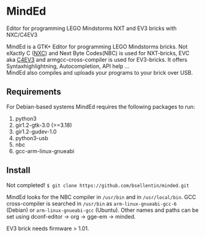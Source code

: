 # MindEd
Editor for programming LEGO Mindstorms NXT and EV3 bricks with NXC/C4EV3

MindEd is a GTK+ Editor for programming LEGO Mindstorms bricks.
Not eXactly C ([NXC](http://bricxcc.sourceforge.net)) and Next Byte Codes(NBC) is used for NXT-bricks,
EVC aka [C4EV3](https://github.com/c4ev3) and armgcc-cross-compiler is used for EV3-bricks. It
offers Syntaxhighlightning, Autocompletion, API help ...  
MindEd also compiles and uploads your programs to your brick over USB.

## Requirements

For Debian-based systems MindEd requires the following packages to run:
1. python3
1. gir1.2-gtk-3.0 (>=3.18)
1. gir1.2-gudev-1.0
1. python3-usb
1. nbc
1. gcc-arm-linux-gnueabi

## Install

Not completed! ```$ git clone https://github.com/bsellentin/minded.git```

MindEd looks for the NBC compiler in ```/usr/bin``` and in ```/usr/local/bin```. GCC cross-compiler is searched
in ```/usr/bin``` as ```arm-linux-gnueabi-gcc-6``` (Debian) or ```arm-linux-gnueabi-gcc``` (Ubuntu). Other
names and paths can be set using dconf-editor -> org -> gge-em -> minded.

EV3 brick needs firmware > 1.01.
